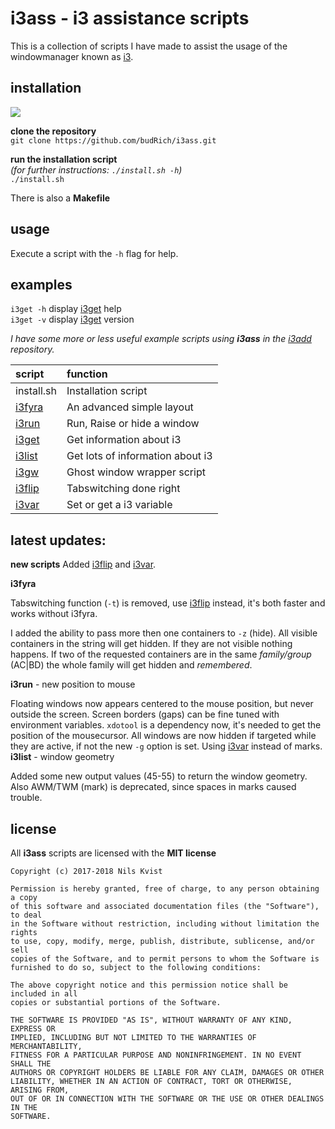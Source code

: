 
# i3ass - i3 assistance scripts 

This is a collection of scripts I have made to
assist the usage of the windowmanager known as [i3](https://i3wm.org/).  

## installation

[![](https://budrich.github.io/img/awd/assinstafina.gif)](https://budrich.github.io/img/org/assinstafina.gif)

**clone the repository**  
`git clone https://github.com/budRich/i3ass.git`  

**run the installation script**  
*(for further instructions: `./install.sh -h`)*  
`./install.sh`   

There is also a **Makefile**

## usage

Execute a script with the `-h` flag for help.

## examples

`i3get -h` display [i3get](https://github.com/budRich/i3ass/tree/master/i3get) help  
`i3get -v` display [i3get](https://github.com/budRich/i3ass/tree/master/i3get) version  

*I have some more or less useful example scripts using **i3ass** in the [i3add](https://github.com/budRich/scripts/i3add/) repository.*


|**script**              |**function**|
|:-----------------------|:-----------|
|install.sh              |Installation script
|[i3fyra](https://github.com/budRich/i3ass/tree/master/i3fyra) |An advanced simple layout         |
|[i3run](https://github.com/budRich/i3ass/tree/master/i3run)   |Run, Raise or hide a window       |
|[i3get](https://github.com/budRich/i3ass/tree/master/i3get)   |Get information about i3          |
|[i3list](https://github.com/budRich/i3ass/tree/master/i3list) |Get lots of information about i3  |
|[i3gw](https://github.com/budRich/i3ass/tree/master/i3gw)     |Ghost window wrapper script       |
|[i3flip](https://github.com/budRich/i3ass/tree/master/i3flip)   |Tabswitching done right
|[i3var](https://github.com/budRich/i3ass/tree/master/i3var)    |Set or get a i3 variable


## latest updates:

**new scripts** 
Added [i3flip](https://github.com/budRich/i3ass/tree/master/i3flip) and [i3var](https://github.com/budRich/i3ass/tree/master/i3var).  

**i3fyra**  

Tabswitching function (`-t`) is removed, use [i3flip](https://github.com/budRich/i3ass/tree/master/i3flip) instead, it's both faster and works without i3fyra.
  
I added the ability to pass more then one 
containers to `-z` (hide). All visible containers 
in the string will get hidden. If they are not visible nothing happens. If two of the requested containers are in the same *family/group* (AC|BD) the whole family will get hidden and *remembered*.

**i3run** - new position to mouse   

Floating windows now appears centered to the mouse position, but never outside the screen. Screen borders (gaps) can be fine tuned with environment variables. `xdotool` is a dependency now, it's needed to get the position of the mousecursor. All windows are now hidden if targeted while they are active, if not the new `-g` option is set. Using [i3var](https://github.com/budRich/i3ass/tree/master/i3var) instead of marks.  
**i3list** - window geometry

Added some new output values (45-55) to return the window geometry. Also AWM/TWM (mark) is deprecated, since spaces in marks caused trouble.  

license
-------
All **i3ass** scripts are licensed with the **MIT license**

``` text
Copyright (c) 2017-2018 Nils Kvist

Permission is hereby granted, free of charge, to any person obtaining a copy
of this software and associated documentation files (the "Software"), to deal
in the Software without restriction, including without limitation the rights
to use, copy, modify, merge, publish, distribute, sublicense, and/or sell
copies of the Software, and to permit persons to whom the Software is
furnished to do so, subject to the following conditions:

The above copyright notice and this permission notice shall be included in all
copies or substantial portions of the Software.

THE SOFTWARE IS PROVIDED "AS IS", WITHOUT WARRANTY OF ANY KIND, EXPRESS OR
IMPLIED, INCLUDING BUT NOT LIMITED TO THE WARRANTIES OF MERCHANTABILITY,
FITNESS FOR A PARTICULAR PURPOSE AND NONINFRINGEMENT. IN NO EVENT SHALL THE
AUTHORS OR COPYRIGHT HOLDERS BE LIABLE FOR ANY CLAIM, DAMAGES OR OTHER
LIABILITY, WHETHER IN AN ACTION OF CONTRACT, TORT OR OTHERWISE, ARISING FROM,
OUT OF OR IN CONNECTION WITH THE SOFTWARE OR THE USE OR OTHER DEALINGS IN THE
SOFTWARE.
```

